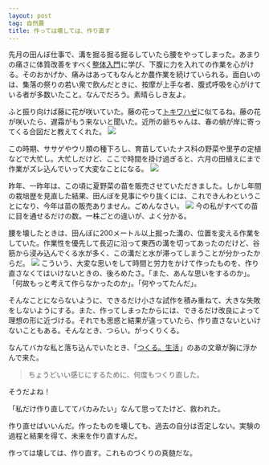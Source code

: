 ```yaml
---
layout: post
tag: 自然農
title: 作っては壊しては、作り直す
---
```

先月の田んぼ仕事で、溝を掘る掘る掘るしていたら腰をやってしまった。あまりの痛さに体質改善をすべく<a  href="http://www.amazon.co.jp/gp/product/4480037063/ref=as_li_ss_tl?ie=UTF8&camp=247&creative=7399&creativeASIN=4480037063&linkCode=as2&tag=kobapan-22">整体入門</a><img src="http://ir-jp.amazon-adsystem.com/e/ir?t=kobapan-22&l=as2&o=9&a=4480037063" width="1" height="1" border="0" alt="" style="border:none !important; margin:0px !important;" />に学び、下腹に力を入れての作業を心がける。そのおかげか、痛みはあってもなんとか農作業を続けていられる。面白いのは、集落の祭りの若い衆で飲んだときに、按摩が上手な者、腹式呼吸を心がけている者が多数いたこと。なんでだろう。素晴らしき友よ。

ふと振り向けば藤に花が咲いていた。藤の花って[トキワハゼ](https://www.flickr.com/photos/kobapan/5792239073/in/album-72157624144889354/)に似てるね。藤の花が咲いたら、遅霜がもう来ないと聞いた。近所の爺ちゃんは、春の蛸が岸に寄ってくる合図だと教えてくれた。
![](https://c2.staticflickr.com/8/7516/26320464984_6c9198ef48.jpg)

この時期、ササゲやウリ類の種下ろし、育苗していたナス科の野菜や里芋の定植などで大忙し。大忙しだけど、ここで時間を掛け過ぎると、六月の田植えにまで作業がズレ込んでいって大変なことになる。
![](https://c2.staticflickr.com/8/7297/26636985540_bca297276a.jpg)

昨年、一昨年は、この頃に夏野菜の苗を販売させていただきました。しかし年間の栽培歴を見直した結果、田んぼを見事にやり抜くには、これできんわということになり、今年は苗の販売ありません。ごめんなさい。
![](https://c2.staticflickr.com/8/7313/26636983870_dd10507401.jpg)
今の私がすべての苗に目を通せるだけの数。一株ごとの違いが、よく分かる。

腰を壊したときは、田んぼに200メートル以上掘った溝の、位置を変える作業をしていた。作業性を優先して長辺に沿って東西の溝を切ってあったのだけど、谷筋から浸み込んでくる水が多く、この溝だと水が滞ってしまうことが分かったからだ。
![](https://c1.staticflickr.com/3/2909/14588993926_9ed20f823c.jpg)
こういう、大変な思いをして時間と労力をかけて作ったものを、作り直さなくてはいけないときの、後ろめたさ。「また、あんな思いをするのか」。「何故もっと考えて作らなかったのか」。「何やってたんだ」。

そんなことにならないように、できるだけ小さな試作を積み重ねて、大きな失敗をしないようにする。また、作ってしまったからには、できるだけ改良によって理想の形に近づける。それでも思惑と結果が違っていたら、作り直さないといけないこともある。そんなとき、つらい。がっくりくる。

なんてバカな私と落ち込んでいたとき、「<a  href="http://www.amazon.co.jp/gp/product/4391129558/ref=as_li_ss_tl?ie=UTF8&camp=247&creative=7399&creativeASIN=4391129558&linkCode=as2&tag=kobapan-22">つくる。生活</a><img src="http://ir-jp.amazon-adsystem.com/e/ir?t=kobapan-22&l=as2&o=9&a=4391129558" width="1" height="1" border="0" alt="" style="border:none !important; margin:0px !important;" />」のあの文章が胸に浮かんで来た。

>ちょうどいい感じにするために、何度もつくり直した。

そうだよね！

「私だけ作り直しててバカみたい」なんて思ってたけど、救われた。

作り直せばいいんだ。作ったものを壊しても、過去の自分は否定しない。実験の過程と結果を得て、未来を作り直すんだ。

作っては壊しては、作り直す。これものづくりの真髄だな。



